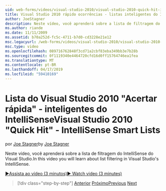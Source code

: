 ```yaml
---
uid: web-forms/videos/visual-studio-2010/visual-studio-2010-quick-hit-intellisense-smart-lists
title: Visual Studio 2010 rápido ocorrências - listas inteligentes do IntelliSense
author: JoeStagner
description: Neste vídeo, você aprenderá sobre a lista de filtragem do IntelliSense do Visual Studio.
ms.author: riande
ms.date: 11/11/2009
ms.assetid: b70a252d-fc5c-4711-b7d0-cd3228e21e12
msc.legacyurl: /web-forms/videos/visual-studio-2010/visual-studio-2010-quick-hit-intellisense-smart-lists
msc.type: video
ms.openlocfilehash: 089716762848f3cd71a2cbf83eba349bb3e7b28b
ms.sourcegitcommit: 0f1119340e4464720cfd16d0ff15764746ea1fea
ms.translationtype: MT
ms.contentlocale: pt-BR
ms.lasthandoff: 04/17/2019
ms.locfileid: "59410169"
---
```

# <a name="visual-studio-2010-quick-hit---intellisense-smart-lists"></a><span data-ttu-id="5c553-103">Lista do Visual Studio 2010 "Acertar rápida" - inteligentes do IntelliSense</span><span class="sxs-lookup"><span data-stu-id="5c553-103">Visual Studio 2010 "Quick Hit" - IntelliSense Smart Lists</span></span>

<span data-ttu-id="5c553-104">por [Joe Stagner](https://github.com/JoeStagner)</span><span class="sxs-lookup"><span data-stu-id="5c553-104">by [Joe Stagner](https://github.com/JoeStagner)</span></span>

<span data-ttu-id="5c553-105">Neste vídeo, você aprenderá sobre a lista de filtragem do IntelliSense do Visual Studio.</span><span class="sxs-lookup"><span data-stu-id="5c553-105">In this video you will learn about list filtering in Visual Studio's IntelliSense.</span></span>

[<span data-ttu-id="5c553-106">&#9654;Assista ao vídeo (3 minutos)</span><span class="sxs-lookup"><span data-stu-id="5c553-106">&#9654; Watch video (3 minutes)</span></span>](https://channel9.msdn.com/Blogs/ASP-NET-Site-Videos/visual-studio-2010-quick-hit-intellisense-smart-lists)

> [!div class="step-by-step"]
> <span data-ttu-id="5c553-107">[Anterior](visual-studio-2010-quick-hit-code-search-view-hierarchy.md)
> [Próximo](visual-studio-2010-quick-hit-multi-monitor-support.md)</span><span class="sxs-lookup"><span data-stu-id="5c553-107">[Previous](visual-studio-2010-quick-hit-code-search-view-hierarchy.md)
[Next](visual-studio-2010-quick-hit-multi-monitor-support.md)</span></span>
